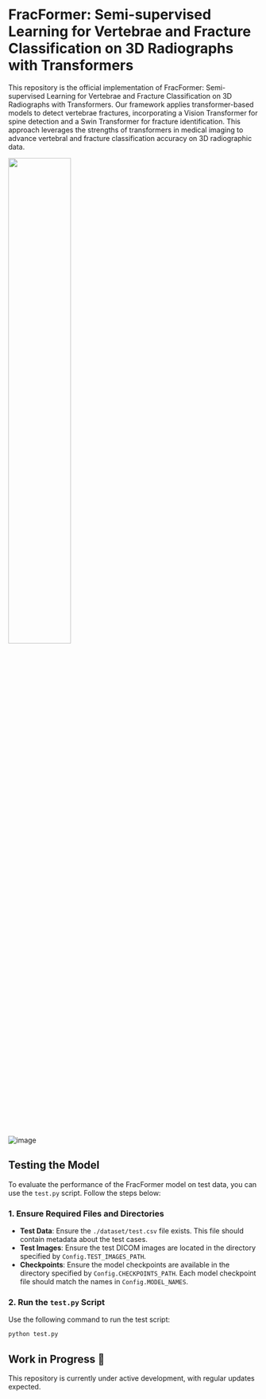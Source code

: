 # FracFormer: Semi-supervised Learning for Vertebrae and Fracture Classification on 3D Radiographs with Transformers
This repository is the official implementation of FracFormer: Semi-supervised Learning for Vertebrae and Fracture Classification on 3D Radiographs with Transformers. Our framework applies transformer-based models to detect vertebrae fractures, incorporating a Vision Transformer for spine detection and a Swin Transformer for fracture identification. This approach leverages the strengths of transformers in medical imaging to advance vertebral and fracture classification accuracy on 3D radiographic data.


<img src="https://github.com/user-attachments/assets/5a074c7a-4cea-460d-bfdb-06523ac54dc7" width="50%" />


![image](https://github.com/user-attachments/assets/b37d4a4f-c832-495e-ad3f-d19de4bb827a)

## Testing the Model

To evaluate the performance of the FracFormer model on test data, you can use the `test.py` script. Follow the steps below:

### 1. Ensure Required Files and Directories
- **Test Data**: Ensure the `./dataset/test.csv` file exists. This file should contain metadata about the test cases.
- **Test Images**: Ensure the test DICOM images are located in the directory specified by `Config.TEST_IMAGES_PATH`.
- **Checkpoints**: Ensure the model checkpoints are available in the directory specified by `Config.CHECKPOINTS_PATH`. Each model checkpoint file should match the names in `Config.MODEL_NAMES`.

### 2. Run the `test.py` Script
Use the following command to run the test script:

```bash
python test.py
```

## Work in Progress 🚧

This repository is currently under active development, with regular updates expected.

